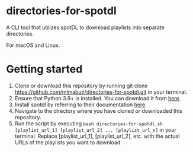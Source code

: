 # directories-for-spotdl
A CLI tool that utilizes spotDL to download playlists into separate directories. 

For macOS and Linux.

# Getting started


1. Clone or download this repository by running git clone https://github.com/mlmabuti/directories-for-spotdl.git in your terminal.
2. Ensure that Python 3.9+ is installed. You can download it from <a href="https://www.python.org/downloads/">here</a>.
3. Install spotdl by referring to their documentation <a href="https://spotdl.readthedocs.io/en/latest/#installation">here</a>.
4. Navigate to the directory where you have cloned or downloaded this repository.
5. Run the script by executing ```bash directories-for-spotdl.sh [playlist_url_1] [playlist_url_2] ... [playlist_url_n]``` in your terminal. Replace [playlist_url_1], [playlist_url_2], etc. with the actual URLs of the playlists you want to download.
